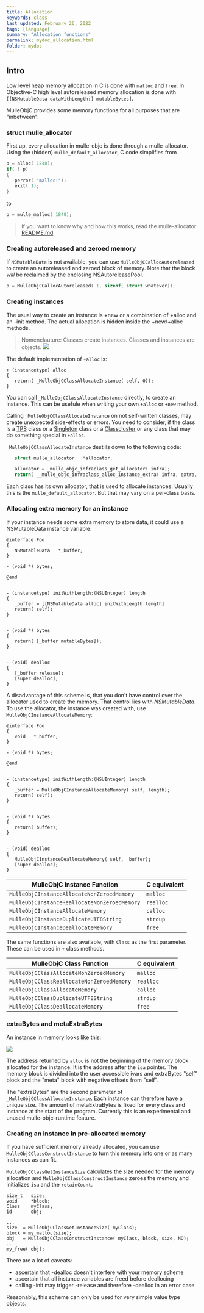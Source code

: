 ```yaml
---
title: Allocation
keywords: class
last_updated: February 26, 2022
tags: [language]
summary: "Allocation functions"
permalink: mydoc_allocation.html
folder: mydoc
---
```


## Intro

Low level heap memory allocation in C is done with `malloc` and `free`.
In Objective-C high level autoreleased memory allocation is done with
`[[NSMutableData dataWithLength:] mutableBytes]`.

MulleObjC provides some memory functions for all purposes that are "inbetween".


### struct mulle_allocator

First up, every allocation in mulle-objc is done through a mulle-allocator.
Using the (hidden) `mulle_default_allocator`, C code simplifies from

``` c
p = alloc( 1848);
if( ! p)
{
   perror( "malloc:");
   exit( 1);
}
```

to

``` c
p = mulle_malloc( 1848);
```

> If you want to know why and how this works, read the mulle-allocator [README.md](//github.com/mulle-c/mulle-allocator/blob/release/README.md)


### Creating autoreleased and zeroed memory

If `NSMutableData` is not available, you can use `MulleObjCCallocAutoreleased`
to create an autoreleased and zeroed block of memory. Note that the block
_will_ be reclaimed by the enclosing NSAutoreleasePool.

``` c
p = MulleObjCCallocAutoreleased( 1, sizeof( struct whatever));
```


### Creating instances

The usual way to create an instance is +new or a combination of +alloc and an
-init method. The actual allocation is hidden inside the +new/+alloc methods.

> Nomenclauture: Classes create instances. Classes and instances are objects.
> ![](images/object-class-instance.svg)

The default implementation of `+alloc` is:

``` objc
+ (instancetype) alloc
{
   return( _MulleObjCClassAllocateInstance( self, 0));
}
```


You can call `_MulleObjCClassAllocateInstance` directly, to create an instance.
This can be usefule when writing your own `+alloc` or `+new` method.


Calling `_MulleObjCClassAllocateInstance` on not self-written classes,
may create unexpected side-effects or errors. You need to consider, if the
class is a [TPS](mydoc_tps.html) class or a [Singleton](mydoc_singleton.html)
class or a [Classcluster](mydoc_classcluster.html) or any class that may do
something special in `+alloc`.


`_MulleObjCClassAllocateInstance` destills down to the following code:

``` c
   struct mulle_allocator   *allocator;

   allocator = _mulle_objc_infraclass_get_allocator( infra);
   return( __mulle_objc_infraclass_alloc_instance_extra( infra, extra, allocator));
```

Each class has its own allocator, that is used to allocate instances. Usually
this is the `mulle_default_allocator`. But that may vary on a per-class
basis.


### Allocating extra memory for an instance

If your instance needs some extra memory to store data, it could use
a NSMutableData instance variable:

``` objc
@interface Foo
{
   NSMutableData   *_buffer;
}

- (void *) bytes;

@end


- (instancetype) initWithLength:(NSUInteger) length
{
   _buffer = [[NSMutableData alloc] initWithLength:length]
   return( self);
}


- (void *) bytes
{
   return( [_buffer mutableBytes]);
}


- (void) dealloc
{
   [_buffer release];
   [super dealloc];
}
```

A disadvantage of this scheme is, that you don't have control over the
allocator used to create the memory. That control lies with *NSMutableData*.
To use the allocator, the instance was created with, use
`MulleObjCInstanceAllocateMemory`:



``` objc
@interface Foo
{
   void   *_buffer;
}

- (void *) bytes;

@end


- (instancetype) initWithLength:(NSUInteger) length
{
   _buffer = MulleObjCInstanceAllocateMemory( self, length);
   return( self);
}


- (void *) bytes
{
   return( buffer);
}


- (void) dealloc
{
   MulleObjCInstanceDeallocateMemory( self, _buffer);
   [super dealloc];
}
```


| MulleObjC Instance Function                  | C equivalent |
|----------------------------------------------|--------------|
| `MulleObjCInstanceAllocateNonZeroedMemory`   | `malloc`     |
| `MulleObjCInstanceReallocateNonZeroedMemory` | `realloc`    |
| `MulleObjCInstanceAllocateMemory`            | `calloc`     |
| `MulleObjCInstanceDuplicateUTF8String`       | `strdup`     |
| `MulleObjCInstanceDeallocateMemory`          | `free`       |


The same functions are also available, with `Class` as the first parameter.
These can be used in `+` class methods.


| MulleObjC Class Function                  | C equivalent |
|-------------------------------------------|--------------|
| `MulleObjCClassAllocateNonZeroedMemory`   | `malloc`     |
| `MulleObjCClassReallocateNonZeroedMemory` | `realloc`    |
| `MulleObjCClassAllocateMemory`            | `calloc`     |
| `MulleObjCClassDuplicateUTF8String`       | `strdup`     |
| `MulleObjCClassDeallocateMemory`          | `free`       |


### extraBytes and metaExtraBytes

An instance in memory looks like this:

![](images/object-layout.svg)

The address returned by `alloc` is not the beginning of the memory block
allocated for the instance. It is the address after the `isa` pointer.
The memory block is divided into the user accessible ivars and extraBytes
"self" block and the "meta" block with negative offsets from "self".

The "extraBytes" are the second parameter of  `_MulleObjCClassAllocateInstance`.
Each instance can therefore have a unique size. The amount of metaExtraBytes
is fixed for every class and instance at the start of the program. Currently
this is an experimental and unused mulle-objc-runtime feature.


### Creating an instance in pre-allocated memory

If you have sufficient memory already allocated, you can use
`MulleObjCClassConstructInstance` to turn this memory into one or as
many instances as can fit.


`MulleObjCClassGetInstanceSize` calculates the size needed for the memory
allocation and `MulleObjCClassConstructInstance` zeroes the memory and
initializes `isa` and the `retainCount`.


```
size_t   size;
void     *block;
Class    myClass;
id       obj;

...
size  = MulleObjCClassGetInstanceSize( myClass);
block = my_malloc(size);
obj   = MulleObjCClassConstructInstance( myClass, block, size, NO);
...
my_free( obj);
```

There are a lot of caveats:

* ascertain that -dealloc doesn't interfere with your memory scheme
* ascertain that all instance variables are freed before deallocing
* calling -init may trigger -release  and therefore -dealloc in an error case


Reasonably, this scheme can only be used for very simple value type objects.
